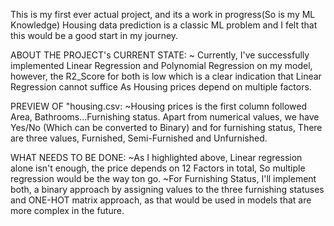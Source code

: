This is my first ever actual project, and its a work in progress(So is my ML Knowledge) Housing data prediction is a classic ML problem and I felt that this would be a good start in my journey.

ABOUT THE PROJECT's CURRENT STATE:
  ~ Currently, I've successfully implemented Linear Regression and Polynomial Regression on my model, however, the R2_Score for both is low which is a clear indication that Linear Regression cannot suffice
    As Housing prices depend on multiple factors.

PREVIEW OF "housing.csv:
  ~Housing prices is the first column followed Area, Bathrooms...Furnishing status. 
   Apart from numerical values, we have Yes/No (Which can be converted to Binary) and for furnishing status,
    There are three values, Furnished, Semi-Furnished and Unfurnished.
    
WHAT NEEDS TO BE DONE:
  ~As I highlighted above, Linear regression alone isn't enough, the price depends on 12 Factors in total, 
   So multiple regression would be the way ton go.
  ~For Furnishing Status, I'll implement both, a binary approach by assigning values to the three furnishing statuses
   and ONE-HOT matrix approach, as that would be used in models that are more complex in the future.
